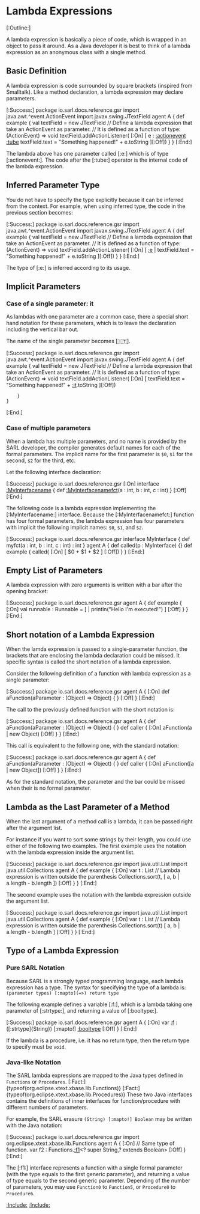 # Lambda Expressions

[:Outline:]

A lambda expression is basically a piece of code, which is wrapped 
in an object to pass it around. As a Java developer it is best to 
think of a lambda expression as an anonymous class with a single 
method.


## Basic Definition

A lambda expression is code surrounded by square brackets (inspired from Smalltalk).
Like a method declaration, a lambda expression may declare parameters.

[:Success:]
	package io.sarl.docs.reference.gsr
	import java.awt.^event.ActionEvent
	import javax.swing.JTextField
	agent A {
		def example {
			val textField = new JTextField
			// Define a lambda expression that take an ActionEvent as parameter.
			// It is defined as a function of type: (ActionEvent) => void
			textField.addActionListener(
				[:On]
				[ e : [:actionevent](ActionEvent) [:tube](|)
					textField.text = "Something happened!" + e.toString
				][:Off])
		}
	}
[:End:]


The lambda above has one parameter called [:e:] which is of type [:actionevent:].
The code after the [:tube:] operator is the internal code of the lambda expression.


## Inferred Parameter Type

You do not have to specify the type explicitly because it can be inferred from the context.
For example, when using inferred type, the code in the previous section becomes:

[:Success:]
	package io.sarl.docs.reference.gsr
	import java.awt.^event.ActionEvent
	import javax.swing.JTextField
	agent A {
		def example {
			val textField = new JTextField
			// Define a lambda expression that take an ActionEvent as parameter.
			// It is defined as a function of type: (ActionEvent) => void
			textField.addActionListener(
				[:On]
				[ [:e](e) |
					textField.text = "Something happened!" + e.toString
				][:Off])
		}
	}
[:End:]


The type of [:e:] is inferred according to its usage.


## Implicit Parameters

### Case of a single parameter: it

As lambdas with one parameter are a common case, there  a special short hand notation
for these parameters, which is to leave the declaration including the vertical bar out.

The name of the single parameter becomes [:it:].

[:Success:]
	package io.sarl.docs.reference.gsr
	import java.awt.^event.ActionEvent
	import javax.swing.JTextField
	agent A {
		def example {
			val textField = new JTextField
			// Define a lambda expression that take an ActionEvent as parameter.
			// It is defined as a function of type: (ActionEvent) => void
			textField.addActionListener(
				[:On]
				[
					textField.text = "Something happened!" + [:it](it).toString
				][:Off])
			
		}
	}
[:End:]


### Case of multiple parameters

When a lambda has multiple parameters, and no name is provided by the SARL developer, 
the compiler generates default names for each of the formal parameters.
The implicit name for the first parameter is `$0`, `$1` for the second,
`$2` for the third, etc.

Let the following interface declaration:

[:Success:]
    package io.sarl.docs.reference.gsr
    [:On]
    interface [:MyInterfacename](MyInterface) {
        def [:MyInterfacenamefct](myfct)(a : int, b : int, c : int)
    }
    [:Off]
[:End:]


The following code is a lambda expression implementing the [:MyInterfacename:] interface.
Because the [:MyInterfacenamefct:] function has four formal parameters, the lambda expression 
has four parameters with implicit the following implicit names: `$0`, `$1`, and `$2`.

[:Success:]
    package io.sarl.docs.reference.gsr
    interface MyInterface {
        def myfct(a : int, b : int, c : int) : int
    }
    agent A {
        def called(p : MyInterface) {}
        def example {
            called(
            [:On]
            [
                $0 + $1 + $2
            ]
            [:Off])
        }
    }
[:End:]


## Empty List of Parameters

A lambda expression with zero arguments is written with a bar after the opening bracket:

[:Success:]
	package io.sarl.docs.reference.gsr
	agent A {
		def example {
			[:On]
			val runnable : Runnable = [ |
					println("Hello I'm executed!")
				]
			[:Off]
		}
	}
[:End:]


## Short notation of a Lambda Expression

When the lamda expression is passed to a single-parameter function, the brackets that are enclosing the lambda
declaration could be missed. It specific syntax is called the short notation of a lambda expression. 

Consider the following definition of a function with lambda expression as a single parameter:

[:Success:]
	package io.sarl.docs.reference.gsr
	agent A {
		[:On]
		def aFunction(aParameter : (Object) => Object) {
		}
		[:Off]
	}
[:End:]


The call to the previously defined function with the short notation is:

[:Success:]
	package io.sarl.docs.reference.gsr
	agent A {
		def aFunction(aParameter : (Object) => Object) {
		}
		def caller {
			[:On]
			aFunction(a | new Object)
			[:Off]
		}
	}
[:End:]


This call is equivalent to the following one, with the standard notation:

[:Success:]
	package io.sarl.docs.reference.gsr
	agent A {
		def aFunction(aParameter : (Object) => Object) {
		}
		def caller {
			[:On]
			aFunction([a | new Object])
			[:Off]
		}
	}
[:End:]


As for the standard notation, the parameter and the bar could be missed when their is no formal parameter.


## Lambda as the Last Parameter of a Method

When the last argument of a method call is a lambda, it can be passed right after the argument list.

For instance if you want to sort some strings by their length, you could use either of the following two examples.
The first example uses the notation with the lambda expression inside the argument list.

[:Success:]
	package io.sarl.docs.reference.gsr
	import java.util.List
	import java.util.Collections
	agent A {
		def example {
			[:On]
			var t : List<String>
			// Lambda expression is written outside the parenthesis
			Collections.sort(t, [ a, b | a.length - b.length ])
			[:Off]
		}
	}
[:End:]


The second example uses the notation with the lambda expression outside the argument list.

[:Success:]
	package io.sarl.docs.reference.gsr
	import java.util.List
	import java.util.Collections
	agent A {
		def example {
			[:On]
			var t : List<String>
			// Lambda expression is written outside the parenthesis
			Collections.sort(t) [ a, b | a.length - b.length ]
			[:Off]
		}
	}
[:End:]


## Type of a Lambda Expression

### Pure SARL Notation

Because SARL is a strongly typed programming language, each lambda expression has a type.
The syntax for specifying the type of a lambda is: `(parameter types) [:mapto](=>) return type`

The following example defines a variable [:f:], which is a lambda taking one parameter of [:strtype:], and
returning a value of [:booltype:]. 

[:Success:]
	package io.sarl.docs.reference.gsr
	agent A {
		[:On]
		var [:f](f) : ([:strtype]{String}) [:mapto!] [:booltype](Boolean)
		[:Off]
	}
[:End:]


If the lambda is a procedure, i.e. it has no return type, then the return type to specify must be `void`.


### Java-like Notation

The SARL lambda expressions are mapped to the Java types defined in `Functions` or `Procedures`.
		[:Fact:]{typeof(org.eclipse.xtext.xbase.lib.Functions)}
		[:Fact:]{typeof(org.eclipse.xtext.xbase.lib.Procedures)}
These two Java interfaces contains the definitions of inner interfaces for function/procedure with
different numbers of parameters.

For example, the SARL erasure `(String) [:mapto!] Boolean` may be written with the Java notation:

[:Success:]
	package io.sarl.docs.reference.gsr
	import org.eclipse.xtext.xbase.lib.Functions
	agent A {
		[:On]
		// Same type of function.
		var f2 : Functions.[:f1](Function1)<? super String,? extends Boolean>
		[:Off]
	}
[:End:]


The [:f1:] interface represents a function with a single formal parameter (with the type equals to the first generic parameter),
and returning a value of type equals to the second generic parameter.
Depending of the number of parameters, you may use `Function0` to `Function5`, or `Procedure0` to `Procedure6`. 


[:Include:](../../includes/oopref.inc)
[:Include:](../../includes/legal.inc)
